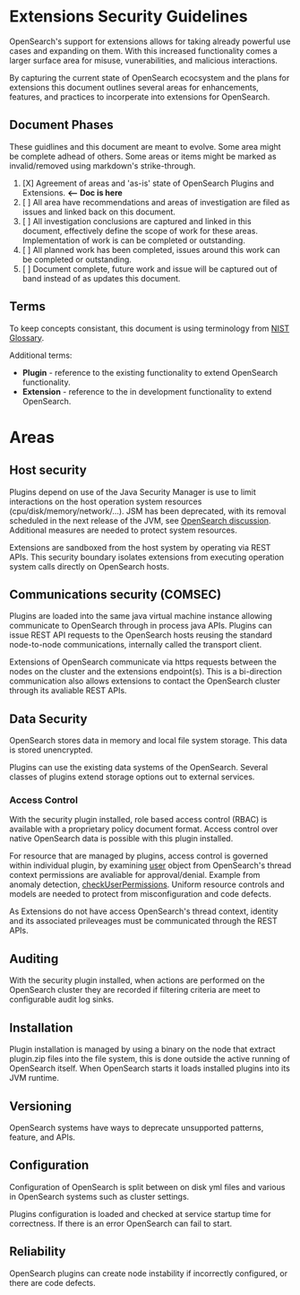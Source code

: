 # Extensions Security Guidelines

OpenSearch's support for extensions allows for taking already powerful use cases and expanding on them. With this increased functionality comes a larger surface area for misuse, vunerabilities, and malicious interactions.

By capturing the current state of OpenSearch ecocsystem and the plans for extensions this document outlines several areas for enhancements, features, and practices to incorperate into extensions for OpenSearch.

## Document Phases
These guidlines and this document are meant to evolve.  Some area might be complete adhead of others. Some areas or items might be marked as invalid/removed using markdown's strike-through.

1. [X] Agreement of areas and 'as-is' state of OpenSearch Plugins and Extensions. **<-- Doc is here**
2. [ ] All area have recommendations and areas of investigation are filed as issues and linked back on this document.
3. [ ] All investigation conclusions are captured and linked in this document, effectively define the scope of work for these areas.  Implementation of work is can be completed or outstanding.
4. [ ] All planned work has been completed, issues around this work can be completed or outstanding. 
5. [ ] Document complete, future work and issue will be captured out of band instead of as updates this document.

## Terms
To keep concepts consistant, this document is using terminology from [NIST Glossary](https://csrc.nist.gov/glossary).

Additional terms:
* **Plugin** - reference to the existing functionality to extend OpenSearch functionality.
* **Extension** - reference to the in development functionality to extend OpenSearch.

# Areas

## Host security

Plugins depend on use of the Java Security Manager is use to limit interactions on the host operation system resources (cpu/disk/memory/network/...).  JSM has been deprecated, with its removal scheduled in the next release of the JVM, see [OpenSearch discussion](https://github.com/opensearch-project/OpenSearch/issues/1687). Additional measures are needed to protect system resources.

Extensions are sandboxed from the host system by operating via REST APIs.  This security boundary isolates extensions from executing operation system calls directly on OpenSearch hosts.

## Communications security (COMSEC)

Plugins are loaded into the same java virtual machine instance allowing communicate to OpenSearch through in process java APIs.  Plugins can issue REST API requests to the OpenSearch hosts reusing the standard node-to-node communications, internally called the transport client.

Extensions of OpenSearch communicate via https requests between the nodes on the cluster and the extensions endpoint(s).  This is a bi-direction communication also allows extensions to contact the OpenSearch cluster through its avaliable REST APIs.

## Data Security

OpenSearch stores data in memory and local file system storage.  This data is stored unencrypted.

Plugins can use the existing data systems of the OpenSearch.  Several classes of plugins extend storage options out to external services.

### Access Control

With the security plugin installed, role based access control (RBAC) is available with a proprietary policy document format.  Access control over native OpenSearch data is possible with this plugin installed.

For resource that are managed by plugins, access control is governed within individual plugin, by examining [user](https://github.com/opensearch-project/common-utils/blob/main/src/main/java/org/opensearch/commons/authuser/User.java) object from OpenSearch's thread context permissions are avaliable for approval/denial. Example from anomaly detection, [checkUserPermissions](https://github.com/opensearch-project/anomaly-detection/blob/875b03c1c7596cb34d74fea285c28d949cfb0d19/src/main/java/org/opensearch/ad/util/ParseUtils.java#L568).  Uniform resource controls and models are needed to protect from misconfiguration and code defects.

As Extensions do not have access OpenSearch's thread context, identity and its associated prileveages must be communicated through the REST APIs.

## Auditing

With the security plugin installed, when actions are performed on the OpenSearch cluster they are recorded if filtering criteria are meet to configurable audit log sinks.

## Installation

Plugin installation is managed by using a binary on the node that extract plugin.zip files into the file system, this is done outside the active running of OpenSearch itself.  When OpenSearch starts it loads installed plugins into its JVM runtime.

## Versioning

OpenSearch systems have ways to deprecate unsupported patterns, feature, and APIs.

## Configuration

Configuration of OpenSearch is split between on disk yml files and various in OpenSearch systems such as cluster settings.

Plugins configuration is loaded and checked at service startup time for correctness.  If there is an error OpenSearch can fail to start.

## Reliability

OpenSearch plugins can create node instability if incorrectly configured, or there are code defects.